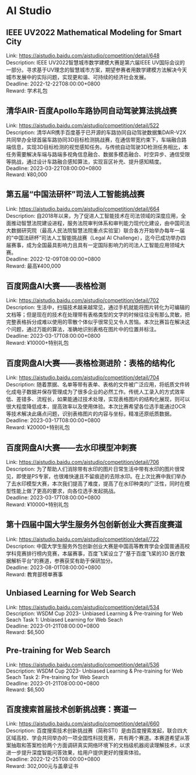 # AI Studio



## IEEE  UV2022 Mathematical Modeling for Smart City

Link: https://aistudio.baidu.com/aistudio/competition/detail/648  
Description: IEEE UV2022智慧城市数学建模大赛是第六届IEEE UV国际会议的一部分。寻求基于UV理念的智慧城市方案，期望参赛者用数学建模方法解决今天城市发展中的实际问题，实现更和谐、可持续的经济社会发展。  
Deadline: 2022-12-22T08:00:00+0800  
Reward: 学术礼包  


## 清华AIR-百度Apollo车路协同自动驾驶算法挑战赛

Link: https://aistudio.baidu.com/aistudio/competition/detail/522  
Description: 清华AIR携手百度基于已开源的车路协同自动驾驶数据集DAIR-V2X共同举办全球首届车路协同3D目标检测挑战赛，在通信带宽约束下，车端融合路端信息，实现3D目标检测的视觉感知任务。与传统自动驾驶3D检测任务相比，本任务需要解决车端与路端多视角信息融合、数据多模态融合、时空异步、通信受限等挑战，通过设计车路融合感知算法，实现盲区补充、提升感知精度。  
Deadline: 2023-03-22T08:00:00+0800  
Reward: ¥80,000  


## 第五届“中国法研杯”司法人工智能挑战赛

Link: https://aistudio.baidu.com/aistudio/competition/detail/664  
Description: 自2018年以来，为了促进人工智能技术在司法领域的深度应用，全面推动智慧法院建设进程，服务法院审判体系和审判能力现代化建设，由中国司法大数据研究院（最高人民法院智慧法院重点实验室）联合各方开始举办每年一届的“中国法研杯”司法人工智能挑战赛（Legal AI Challenge），迄今已成功举办四届赛事，成为全国最具影响力且具有一定国际影响力的司法人工智能应用领域大赛。  
Deadline: 2022-12-09T08:00:00+0800  
Reward: 最高¥400,000  


## 百度网盘AI大赛——表格检测

Link: https://aistudio.baidu.com/aistudio/competition/detail/702  
Description: 生活中，扫描技术越来越常见，通过手机就能将图片转化为可编辑的文档等；但是现在的技术在处理带有表格类型的文字的时候往往没有那么灵敏，把完整表格拆分成难以使用的零散个体似乎很常见又令人苦恼。本次比赛旨在解决这个问题，通过万能的算法，准确地识别表格在图片中的位置并标注。  
Deadline: 2023-03-17T08:00:00+0800  
Reward: ¥10000+特别礼包  


## 百度网盘AI大赛——表格检测进阶：表格的结构化

Link: https://aistudio.baidu.com/aistudio/competition/detail/704  
Description: 随着票据、名单等带有表单、表格的文件被广泛应用，将纸质文件转化成电子数据并保存管理成为了很多企业的必然工作。传统人工录入的方式效率低、差错多、流程长，如果能通过技术处理，实现表格图片的结构化展现，则可以很大程度降低成本，提高效率以及使用体验。本次比赛希望各位选手能通过OCR等技术解决此痛点问题，识别表格图片的内容与坐标，精准还原纸质数据。  
Deadline: 2023-03-17T08:00:00+0800  
Reward: ¥20000+特别礼包  


## 百度网盘AI大赛——去水印模型冲刺赛

Link: https://aistudio.baidu.com/aistudio/competition/detail/706  
Description: 为了帮助人们消除带有水印的图片日常生活中带有水印的图片很常见，即使是PS专家，也很难快速且不留痕迹的去除水印。在上次比赛中我们举办了去水印模型大赛，本次我们提高了难度，提高了在水印种类的广泛性，同时在模型性能上做了更高的要求，向各位选手发起挑战。  
Deadline: 2023-03-17T08:00:00+0800  
Reward: ¥10000+特别礼包  


## 第十四届中国大学生服务外包创新创业大赛百度赛道

Link: https://aistudio.baidu.com/aistudio/competition/detail/722  
Description: 中国大学生服务外包创新创业大赛是中国高等教育学会全国普通高校学科竞赛排行榜内竞赛，本届赛事，百度飞桨设立了“基于百度飞桨的3D 医疗数据解析平台”的赛道，参赛获奖有助于保研加分。  
Deadline: 2023-08-01T08:00:00+0800  
Reward: 教育部榜单赛事  


## Unbiased Learning for Web Search

Link: https://aistudio.baidu.com/aistudio/competition/detail/534  
Description: WSDM Cup 2023- Unbiased Learning & Pre-training for Web Seach
Task 1: Unbiased Learning for Web Seach  
Deadline: 2023-01-21T08:00:00+0800  
Reward: $6,500  


## Pre-training for Web Search

Link: https://aistudio.baidu.com/aistudio/competition/detail/536  
Description: WSDM Cup 2023- Unbiased Learning & Pre-training for Web Seach
Task 2: Pre-training for Web Search  
Deadline: 2023-01-21T08:00:00+0800  
Reward: $6,500  


## 百度搜索首届技术创新挑战赛：赛道一

Link: https://aistudio.baidu.com/aistudio/competition/detail/660  
Description: 百度搜索技术创新挑战赛（简称STI）是由百度搜索发起，联合四大区域高校、学会共同举办的一项全国性科技竞赛，共有两个赛道。本赛道希望从答案抽取和答案检验两个方面调研真实网络环境下的文档级机器阅读理解技术，以求进一步提升深度智能问答效果，给用户提供更好的搜索体验。  
Deadline: 2022-12-25T08:00:00+0800  
Reward: 302,000元与盖章证书  

